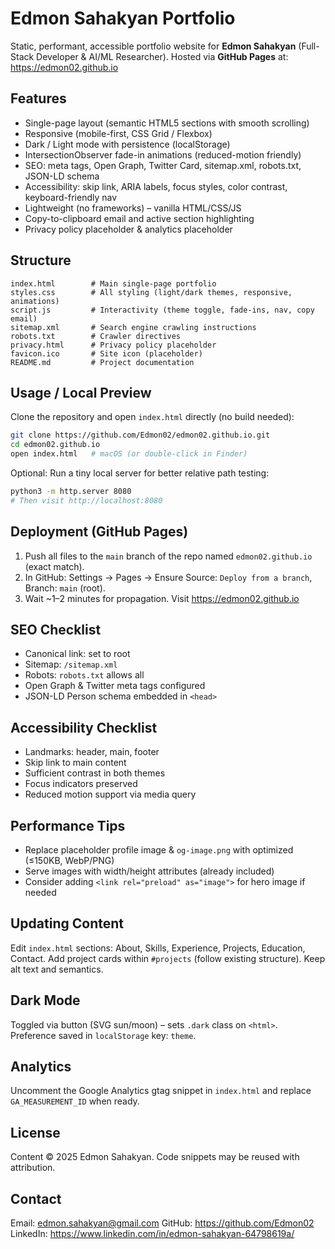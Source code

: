# Edmon Sahakyan Portfolio

Static, performant, accessible portfolio website for **Edmon Sahakyan** (Full-Stack Developer & AI/ML Researcher). Hosted via **GitHub Pages** at: https://edmon02.github.io

## Features
- Single-page layout (semantic HTML5 sections with smooth scrolling)
- Responsive (mobile-first, CSS Grid / Flexbox)
- Dark / Light mode with persistence (localStorage)
- IntersectionObserver fade-in animations (reduced-motion friendly)
- SEO: meta tags, Open Graph, Twitter Card, sitemap.xml, robots.txt, JSON-LD schema
- Accessibility: skip link, ARIA labels, focus styles, color contrast, keyboard-friendly nav
- Lightweight (no frameworks) – vanilla HTML/CSS/JS
- Copy-to-clipboard email and active section highlighting
- Privacy policy placeholder & analytics placeholder

## Structure
```
index.html        # Main single-page portfolio
styles.css        # All styling (light/dark themes, responsive, animations)
script.js         # Interactivity (theme toggle, fade-ins, nav, copy email)
sitemap.xml       # Search engine crawling instructions
robots.txt        # Crawler directives
privacy.html      # Privacy policy placeholder
favicon.ico       # Site icon (placeholder)
README.md         # Project documentation
```

## Usage / Local Preview
Clone the repository and open `index.html` directly (no build needed):

```bash
git clone https://github.com/Edmon02/edmon02.github.io.git
cd edmon02.github.io
open index.html   # macOS (or double-click in Finder)
```
Optional: Run a tiny local server for better relative path testing:
```bash
python3 -m http.server 8080
# Then visit http://localhost:8080
```

## Deployment (GitHub Pages)
1. Push all files to the `main` branch of the repo named `edmon02.github.io` (exact match).
2. In GitHub: Settings → Pages → Ensure Source: `Deploy from a branch`, Branch: `main` (root).
3. Wait ~1–2 minutes for propagation. Visit https://edmon02.github.io

## SEO Checklist
- Canonical link: set to root
- Sitemap: `/sitemap.xml`
- Robots: `robots.txt` allows all
- Open Graph & Twitter meta tags configured
- JSON-LD Person schema embedded in `<head>`

## Accessibility Checklist
- Landmarks: header, main, footer
- Skip link to main content
- Sufficient contrast in both themes
- Focus indicators preserved
- Reduced motion support via media query

## Performance Tips
- Replace placeholder profile image & `og-image.png` with optimized (≤150KB, WebP/PNG)
- Serve images with width/height attributes (already included)
- Consider adding `<link rel="preload" as="image">` for hero image if needed

## Updating Content
Edit `index.html` sections: About, Skills, Experience, Projects, Education, Contact.
Add project cards within `#projects` (follow existing structure). Keep alt text and semantics.

## Dark Mode
Toggled via button (SVG sun/moon) – sets `.dark` class on `<html>`. Preference saved in `localStorage` key: `theme`.

## Analytics
Uncomment the Google Analytics gtag snippet in `index.html` and replace `GA_MEASUREMENT_ID` when ready.

## License
Content © 2025 Edmon Sahakyan. Code snippets may be reused with attribution.

## Contact
Email: [edmon.sahakyan@gmail.com](mailto:edmon.sahakyan@gmail.com)
GitHub: https://github.com/Edmon02
LinkedIn: https://www.linkedin.com/in/edmon-sahakyan-64798619a/
